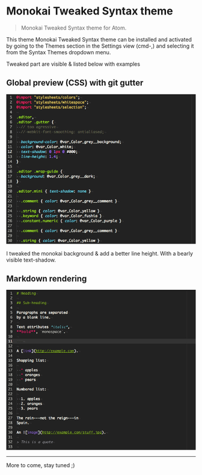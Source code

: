 # Monokai Tweaked Syntax theme

> Monokai Tweaked Syntax theme for Atom.

This theme Monokai Tweaked Syntax theme can be installed and activated by going to the Themes section in the Settings view (cmd-,) and selecting it from the Syntax Themes dropdown menu.

Tweaked part are visible & listed below with examples

## Global preview (CSS) with git gutter

![Monokai Tweaked Syntax theme preview](https://github.com/MoOx/atom-monokai-tweaked-syntax/raw/master/screenshots/css.png)

I tweaked the monokai background & add a better line height. With a bearly visible text-shadow.

## Markdown rendering

![Monokai Tweaked Syntax theme markdown rendering](https://github.com/MoOx/atom-monokai-tweaked-syntax/raw/master/screenshots/markdown.png)

---

More to come, stay tuned ;)
